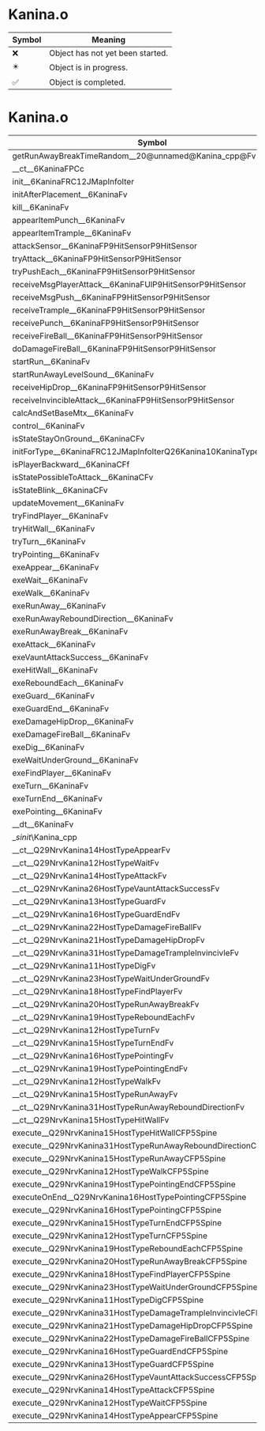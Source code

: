 # Kanina.o
| Symbol | Meaning 
| ------------- | ------------- 
| :x: | Object has not yet been started. 
| :eight_pointed_black_star: | Object is in progress. 
| :white_check_mark: | Object is completed. 


# Kanina.o
| Symbol | Decompiled? |
| ------------- | ------------- |
| getRunAwayBreakTimeRandom__20@unnamed@Kanina_cpp@Fv | :x: |
| __ct__6KaninaFPCc | :x: |
| init__6KaninaFRC12JMapInfoIter | :x: |
| initAfterPlacement__6KaninaFv | :x: |
| kill__6KaninaFv | :x: |
| appearItemPunch__6KaninaFv | :x: |
| appearItemTrample__6KaninaFv | :x: |
| attackSensor__6KaninaFP9HitSensorP9HitSensor | :x: |
| tryAttack__6KaninaFP9HitSensorP9HitSensor | :x: |
| tryPushEach__6KaninaFP9HitSensorP9HitSensor | :x: |
| receiveMsgPlayerAttack__6KaninaFUlP9HitSensorP9HitSensor | :x: |
| receiveMsgPush__6KaninaFP9HitSensorP9HitSensor | :x: |
| receiveTrample__6KaninaFP9HitSensorP9HitSensor | :x: |
| receivePunch__6KaninaFP9HitSensorP9HitSensor | :x: |
| receiveFireBall__6KaninaFP9HitSensorP9HitSensor | :x: |
| doDamageFireBall__6KaninaFP9HitSensorP9HitSensor | :x: |
| startRun__6KaninaFv | :x: |
| startRunAwayLevelSound__6KaninaFv | :x: |
| receiveHipDrop__6KaninaFP9HitSensorP9HitSensor | :x: |
| receiveInvincibleAttack__6KaninaFP9HitSensorP9HitSensor | :x: |
| calcAndSetBaseMtx__6KaninaFv | :x: |
| control__6KaninaFv | :x: |
| isStateStayOnGround__6KaninaCFv | :x: |
| initForType__6KaninaFRC12JMapInfoIterQ26Kanina10KaninaType | :x: |
| isPlayerBackward__6KaninaCFf | :x: |
| isStatePossibleToAttack__6KaninaCFv | :x: |
| isStateBlink__6KaninaCFv | :x: |
| updateMovement__6KaninaFv | :x: |
| tryFindPlayer__6KaninaFv | :x: |
| tryHitWall__6KaninaFv | :x: |
| tryTurn__6KaninaFv | :x: |
| tryPointing__6KaninaFv | :x: |
| exeAppear__6KaninaFv | :x: |
| exeWait__6KaninaFv | :x: |
| exeWalk__6KaninaFv | :x: |
| exeRunAway__6KaninaFv | :x: |
| exeRunAwayReboundDirection__6KaninaFv | :x: |
| exeRunAwayBreak__6KaninaFv | :x: |
| exeAttack__6KaninaFv | :x: |
| exeVauntAttackSuccess__6KaninaFv | :x: |
| exeHitWall__6KaninaFv | :x: |
| exeReboundEach__6KaninaFv | :x: |
| exeGuard__6KaninaFv | :x: |
| exeGuardEnd__6KaninaFv | :x: |
| exeDamageHipDrop__6KaninaFv | :x: |
| exeDamageFireBall__6KaninaFv | :x: |
| exeDig__6KaninaFv | :x: |
| exeWaitUnderGround__6KaninaFv | :x: |
| exeFindPlayer__6KaninaFv | :x: |
| exeTurn__6KaninaFv | :x: |
| exeTurnEnd__6KaninaFv | :x: |
| exePointing__6KaninaFv | :x: |
| __dt__6KaninaFv | :x: |
| __sinit_\Kanina_cpp | :x: |
| __ct__Q29NrvKanina14HostTypeAppearFv | :x: |
| __ct__Q29NrvKanina12HostTypeWaitFv | :x: |
| __ct__Q29NrvKanina14HostTypeAttackFv | :x: |
| __ct__Q29NrvKanina26HostTypeVauntAttackSuccessFv | :x: |
| __ct__Q29NrvKanina13HostTypeGuardFv | :x: |
| __ct__Q29NrvKanina16HostTypeGuardEndFv | :x: |
| __ct__Q29NrvKanina22HostTypeDamageFireBallFv | :x: |
| __ct__Q29NrvKanina21HostTypeDamageHipDropFv | :x: |
| __ct__Q29NrvKanina31HostTypeDamageTrampleInvincivleFv | :x: |
| __ct__Q29NrvKanina11HostTypeDigFv | :x: |
| __ct__Q29NrvKanina23HostTypeWaitUnderGroundFv | :x: |
| __ct__Q29NrvKanina18HostTypeFindPlayerFv | :x: |
| __ct__Q29NrvKanina20HostTypeRunAwayBreakFv | :x: |
| __ct__Q29NrvKanina19HostTypeReboundEachFv | :x: |
| __ct__Q29NrvKanina12HostTypeTurnFv | :x: |
| __ct__Q29NrvKanina15HostTypeTurnEndFv | :x: |
| __ct__Q29NrvKanina16HostTypePointingFv | :x: |
| __ct__Q29NrvKanina19HostTypePointingEndFv | :x: |
| __ct__Q29NrvKanina12HostTypeWalkFv | :x: |
| __ct__Q29NrvKanina15HostTypeRunAwayFv | :x: |
| __ct__Q29NrvKanina31HostTypeRunAwayReboundDirectionFv | :x: |
| __ct__Q29NrvKanina15HostTypeHitWallFv | :x: |
| execute__Q29NrvKanina15HostTypeHitWallCFP5Spine | :x: |
| execute__Q29NrvKanina31HostTypeRunAwayReboundDirectionCFP5Spine | :x: |
| execute__Q29NrvKanina15HostTypeRunAwayCFP5Spine | :x: |
| execute__Q29NrvKanina12HostTypeWalkCFP5Spine | :x: |
| execute__Q29NrvKanina19HostTypePointingEndCFP5Spine | :x: |
| executeOnEnd__Q29NrvKanina16HostTypePointingCFP5Spine | :x: |
| execute__Q29NrvKanina16HostTypePointingCFP5Spine | :x: |
| execute__Q29NrvKanina15HostTypeTurnEndCFP5Spine | :x: |
| execute__Q29NrvKanina12HostTypeTurnCFP5Spine | :x: |
| execute__Q29NrvKanina19HostTypeReboundEachCFP5Spine | :x: |
| execute__Q29NrvKanina20HostTypeRunAwayBreakCFP5Spine | :x: |
| execute__Q29NrvKanina18HostTypeFindPlayerCFP5Spine | :x: |
| execute__Q29NrvKanina23HostTypeWaitUnderGroundCFP5Spine | :x: |
| execute__Q29NrvKanina11HostTypeDigCFP5Spine | :x: |
| execute__Q29NrvKanina31HostTypeDamageTrampleInvincivleCFP5Spine | :x: |
| execute__Q29NrvKanina21HostTypeDamageHipDropCFP5Spine | :x: |
| execute__Q29NrvKanina22HostTypeDamageFireBallCFP5Spine | :x: |
| execute__Q29NrvKanina16HostTypeGuardEndCFP5Spine | :x: |
| execute__Q29NrvKanina13HostTypeGuardCFP5Spine | :x: |
| execute__Q29NrvKanina26HostTypeVauntAttackSuccessCFP5Spine | :x: |
| execute__Q29NrvKanina14HostTypeAttackCFP5Spine | :x: |
| execute__Q29NrvKanina12HostTypeWaitCFP5Spine | :x: |
| execute__Q29NrvKanina14HostTypeAppearCFP5Spine | :x: |
